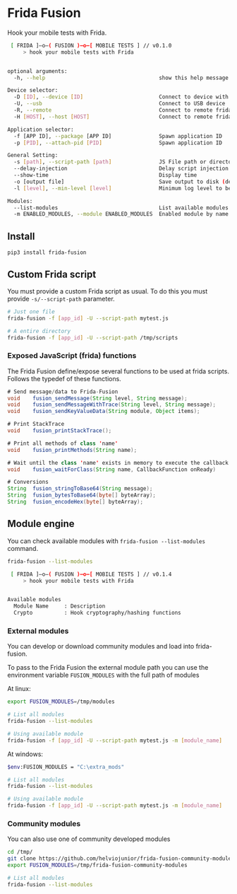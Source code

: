 # Frida Fusion 

Hook your mobile tests with Frida.

```bash
 [ FRIDA ]—o—( FUSION )—o—[ MOBILE TESTS ] // v0.1.0
     > hook your mobile tests with Frida


optional arguments:
  -h, --help                                    show this help message and exit

Device selector:
  -D [ID], --device [ID]                        Connect to device with the given ID
  -U, --usb                                     Connect to USB device
  -R, --remote                                  Connect to remote frida-server
  -H [HOST], --host [HOST]                      Connect to remote frida-server on HOS

Application selector:
  -f [APP ID], --package [APP ID]               Spawn application ID
  -p [PID], --attach-pid [PID]                  Spawn application ID

General Setting:
  -s [path], --script-path [path]               JS File path or directory with Frida script
  --delay-injection                             Delay script injection
  --show-time                                   Display time
  -o [output file]                              Save output to disk (default: none)
  -l [level], --min-level [level]               Minimum log level to be displayed (V,D,I,W,E,F) (default: I)

Modules:
  --list-modules                                List available modules
  -m ENABLED_MODULES, --module ENABLED_MODULES  Enabled module by name. You can specify multiple values repeating the flag.
```

## Install

```
pip3 install frida-fusion
```

## Custom Frida script

You must provide a custom Frida script as usual. To do this you must provide `-s/--script-path` parameter.

```bash
# Just one file
frida-fusion -f [app_id] -U --script-path mytest.js

# A entire directory
frida-fusion -f [app_id] -U --script-path /tmp/scripts
```

### Exposed JavaScript (frida) functions

The Frida Fusion define/expose several functions to be used at frida scripts. Follows the typedef of these functions.

```java
# Send message/data to Frida-Fusion
void    fusion_sendMessage(String level, String message);
void    fusion_sendMessageWithTrace(String level, String message);
void    fusion_sendKeyValueData(String module, Object items);

# Print StackTrace
void    fusion_printStackTrace();

# Print all methods of class 'name'
void    fusion_printMethods(String name);

# Wait until the class 'name' exists in memory to execute the callback function
void    fusion_waitForClass(String name, CallbackFunction onReady)

# Conversions
String  fusion_stringToBase64(String message);
String  fusion_bytesToBase64(byte[] byteArray);
String  fusion_encodeHex(byte[] byteArray);
```

## Module engine

You can check available modules with `frida-fusion --list-modules` command.

```bash
frida-fusion --list-modules

 [ FRIDA ]—o—( FUSION )—o—[ MOBILE TESTS ] // v0.1.4
     > hook your mobile tests with Frida


Available modules
  Module Name     : Description
  Crypto          : Hook cryptography/hashing functions
```

### External modules

You can develop or download community modules and load into frida-fusion.

To pass to the Frida Fusion the external module path you can use the environment variable `FUSION_MODULES` with the full path of modules

At linux:

```bash
export FUSION_MODULES=/tmp/modules

# List all modules
frida-fusion --list-modules

# Using available module
frida-fusion -f [app_id] -U --script-path mytest.js -m [module_name]
```

At windows:

```bash
$env:FUSION_MODULES = "C:\extra_mods"

# List all modules
frida-fusion --list-modules

# Using available module
frida-fusion -f [app_id] -U --script-path mytest.js -m [module_name]
```

### Community modules

You can also use one of community developed modules

```bash
cd /tmp/
git clone https://github.com/helviojunior/frida-fusion-community-modules
export FUSION_MODULES=/tmp/frida-fusion-community-modules

# List all modules
frida-fusion --list-modules
```

